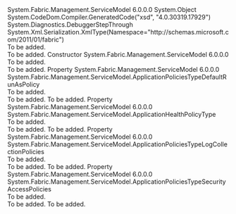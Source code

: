 <Type Name="ApplicationPoliciesType" FullName="System.Fabric.Management.ServiceModel.ApplicationPoliciesType">
  <TypeSignature Language="C#" Value="public class ApplicationPoliciesType" />
  <TypeSignature Language="ILAsm" Value=".class public auto ansi beforefieldinit ApplicationPoliciesType extends System.Object" />
  <TypeSignature Language="DocId" Value="T:System.Fabric.Management.ServiceModel.ApplicationPoliciesType" />
  <TypeSignature Language="VB.NET" Value="Public Class ApplicationPoliciesType" />
  <TypeSignature Language="F#" Value="type ApplicationPoliciesType = class" />
  <AssemblyInfo>
    <AssemblyName>System.Fabric.Management.ServiceModel</AssemblyName>
    <AssemblyVersion>6.0.0.0</AssemblyVersion>
  </AssemblyInfo>
  <Base>
    <BaseTypeName>System.Object</BaseTypeName>
  </Base>
  <Interfaces />
  <Attributes>
    <Attribute>
      <AttributeName>System.CodeDom.Compiler.GeneratedCode("xsd", "4.0.30319.17929")</AttributeName>
    </Attribute>
    <Attribute>
      <AttributeName>System.Diagnostics.DebuggerStepThrough</AttributeName>
    </Attribute>
    <Attribute>
      <AttributeName>System.Xml.Serialization.XmlType(Namespace="http://schemas.microsoft.com/2011/01/fabric")</AttributeName>
    </Attribute>
  </Attributes>
  <Docs>
    <summary>To be added.</summary>
    <remarks>To be added.</remarks>
  </Docs>
  <Members>
    <Member MemberName=".ctor">
      <MemberSignature Language="C#" Value="public ApplicationPoliciesType ();" />
      <MemberSignature Language="ILAsm" Value=".method public hidebysig specialname rtspecialname instance void .ctor() cil managed" />
      <MemberSignature Language="DocId" Value="M:System.Fabric.Management.ServiceModel.ApplicationPoliciesType.#ctor" />
      <MemberSignature Language="VB.NET" Value="Public Sub New ()" />
      <MemberType>Constructor</MemberType>
      <AssemblyInfo>
        <AssemblyName>System.Fabric.Management.ServiceModel</AssemblyName>
        <AssemblyVersion>6.0.0.0</AssemblyVersion>
      </AssemblyInfo>
      <Parameters />
      <Docs>
        <summary>To be added.</summary>
        <remarks>To be added.</remarks>
      </Docs>
    </Member>
    <Member MemberName="DefaultRunAsPolicy">
      <MemberSignature Language="C#" Value="public System.Fabric.Management.ServiceModel.ApplicationPoliciesTypeDefaultRunAsPolicy DefaultRunAsPolicy { get; set; }" />
      <MemberSignature Language="ILAsm" Value=".property instance class System.Fabric.Management.ServiceModel.ApplicationPoliciesTypeDefaultRunAsPolicy DefaultRunAsPolicy" />
      <MemberSignature Language="DocId" Value="P:System.Fabric.Management.ServiceModel.ApplicationPoliciesType.DefaultRunAsPolicy" />
      <MemberSignature Language="VB.NET" Value="Public Property DefaultRunAsPolicy As ApplicationPoliciesTypeDefaultRunAsPolicy" />
      <MemberSignature Language="F#" Value="member this.DefaultRunAsPolicy : System.Fabric.Management.ServiceModel.ApplicationPoliciesTypeDefaultRunAsPolicy with get, set" Usage="System.Fabric.Management.ServiceModel.ApplicationPoliciesType.DefaultRunAsPolicy" />
      <MemberType>Property</MemberType>
      <AssemblyInfo>
        <AssemblyName>System.Fabric.Management.ServiceModel</AssemblyName>
        <AssemblyVersion>6.0.0.0</AssemblyVersion>
      </AssemblyInfo>
      <ReturnValue>
        <ReturnType>System.Fabric.Management.ServiceModel.ApplicationPoliciesTypeDefaultRunAsPolicy</ReturnType>
      </ReturnValue>
      <Docs>
        <summary>To be added.</summary>
        <value>To be added.</value>
        <remarks>To be added.</remarks>
      </Docs>
    </Member>
    <Member MemberName="HealthPolicy">
      <MemberSignature Language="C#" Value="public System.Fabric.Management.ServiceModel.ApplicationHealthPolicyType HealthPolicy { get; set; }" />
      <MemberSignature Language="ILAsm" Value=".property instance class System.Fabric.Management.ServiceModel.ApplicationHealthPolicyType HealthPolicy" />
      <MemberSignature Language="DocId" Value="P:System.Fabric.Management.ServiceModel.ApplicationPoliciesType.HealthPolicy" />
      <MemberSignature Language="VB.NET" Value="Public Property HealthPolicy As ApplicationHealthPolicyType" />
      <MemberSignature Language="F#" Value="member this.HealthPolicy : System.Fabric.Management.ServiceModel.ApplicationHealthPolicyType with get, set" Usage="System.Fabric.Management.ServiceModel.ApplicationPoliciesType.HealthPolicy" />
      <MemberType>Property</MemberType>
      <AssemblyInfo>
        <AssemblyName>System.Fabric.Management.ServiceModel</AssemblyName>
        <AssemblyVersion>6.0.0.0</AssemblyVersion>
      </AssemblyInfo>
      <ReturnValue>
        <ReturnType>System.Fabric.Management.ServiceModel.ApplicationHealthPolicyType</ReturnType>
      </ReturnValue>
      <Docs>
        <summary>To be added.</summary>
        <value>To be added.</value>
        <remarks>To be added.</remarks>
      </Docs>
    </Member>
    <Member MemberName="LogCollectionPolicies">
      <MemberSignature Language="C#" Value="public System.Fabric.Management.ServiceModel.ApplicationPoliciesTypeLogCollectionPolicies LogCollectionPolicies { get; set; }" />
      <MemberSignature Language="ILAsm" Value=".property instance class System.Fabric.Management.ServiceModel.ApplicationPoliciesTypeLogCollectionPolicies LogCollectionPolicies" />
      <MemberSignature Language="DocId" Value="P:System.Fabric.Management.ServiceModel.ApplicationPoliciesType.LogCollectionPolicies" />
      <MemberSignature Language="VB.NET" Value="Public Property LogCollectionPolicies As ApplicationPoliciesTypeLogCollectionPolicies" />
      <MemberSignature Language="F#" Value="member this.LogCollectionPolicies : System.Fabric.Management.ServiceModel.ApplicationPoliciesTypeLogCollectionPolicies with get, set" Usage="System.Fabric.Management.ServiceModel.ApplicationPoliciesType.LogCollectionPolicies" />
      <MemberType>Property</MemberType>
      <AssemblyInfo>
        <AssemblyName>System.Fabric.Management.ServiceModel</AssemblyName>
        <AssemblyVersion>6.0.0.0</AssemblyVersion>
      </AssemblyInfo>
      <ReturnValue>
        <ReturnType>System.Fabric.Management.ServiceModel.ApplicationPoliciesTypeLogCollectionPolicies</ReturnType>
      </ReturnValue>
      <Docs>
        <summary>To be added.</summary>
        <value>To be added.</value>
        <remarks>To be added.</remarks>
      </Docs>
    </Member>
    <Member MemberName="SecurityAccessPolicies">
      <MemberSignature Language="C#" Value="public System.Fabric.Management.ServiceModel.ApplicationPoliciesTypeSecurityAccessPolicies SecurityAccessPolicies { get; set; }" />
      <MemberSignature Language="ILAsm" Value=".property instance class System.Fabric.Management.ServiceModel.ApplicationPoliciesTypeSecurityAccessPolicies SecurityAccessPolicies" />
      <MemberSignature Language="DocId" Value="P:System.Fabric.Management.ServiceModel.ApplicationPoliciesType.SecurityAccessPolicies" />
      <MemberSignature Language="VB.NET" Value="Public Property SecurityAccessPolicies As ApplicationPoliciesTypeSecurityAccessPolicies" />
      <MemberSignature Language="F#" Value="member this.SecurityAccessPolicies : System.Fabric.Management.ServiceModel.ApplicationPoliciesTypeSecurityAccessPolicies with get, set" Usage="System.Fabric.Management.ServiceModel.ApplicationPoliciesType.SecurityAccessPolicies" />
      <MemberType>Property</MemberType>
      <AssemblyInfo>
        <AssemblyName>System.Fabric.Management.ServiceModel</AssemblyName>
        <AssemblyVersion>6.0.0.0</AssemblyVersion>
      </AssemblyInfo>
      <ReturnValue>
        <ReturnType>System.Fabric.Management.ServiceModel.ApplicationPoliciesTypeSecurityAccessPolicies</ReturnType>
      </ReturnValue>
      <Docs>
        <summary>To be added.</summary>
        <value>To be added.</value>
        <remarks>To be added.</remarks>
      </Docs>
    </Member>
  </Members>
</Type>
